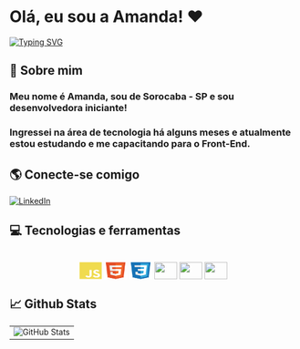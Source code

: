 # Olá, eu sou a Amanda! ❤
[![Typing SVG](https://readme-typing-svg.herokuapp.com/?color=fff&size=35&center=true&vCenter=true&width=1000&lines=Bem+vindo+ao+meu+perfil+do+GitHub!+:%29)](https://git.io/typing-svg)
## 🚀 Sobre mim
### Meu nome é Amanda, sou de Sorocaba - SP e sou desenvolvedora iniciante!

### Ingressei na área de tecnologia há alguns meses e atualmente estou estudando e me capacitando para o Front-End.


## 🌎 Conecte-se comigo
[![LinkedIn](https://img.shields.io/badge/LinkedIn-0077B5?style=for-the-badge&logo=linkedin&logoColor=white)](https://www.https://linkedin.com/in/amanda-mendes-84197117b//) 
 
## 💻 Tecnologias e ferramentas
  <div style="display: inline_block" align="center"><br>
  <img align="center" alt="Maia-Js" height="30" width="40" src="https://raw.githubusercontent.com/devicons/devicon/master/icons/javascript/javascript-plain.svg">
  <img align="center" alt="Maia-HTML" height="30" width="40" src="https://raw.githubusercontent.com/devicons/devicon/master/icons/html5/html5-original.svg">
  <img align="center" alt="Maia-CSS" height="30" width="40" src="https://raw.githubusercontent.com/devicons/devicon/master/icons/css3/css3-original.svg">
  <img src = "https://cdn.jsdelivr.net/gh/devicons/devicon/icons/canva/canva-original.svg" height="30" width='40' align="center" />
  <img src = "https://cdn.jsdelivr.net/gh/devicons/devicon/icons/figma/figma-original.svg" height="30" width='40' align="center" />
  <img src = "https://cdn.jsdelivr.net/gh/devicons/devicon/icons/vscode/vscode-original-wordmark.svg" height="30" width='40' align="center" />
 </br>
</div>

## 📈 Github Stats



|                                                              |
| :----------------------------------------------------------: |
| ![GitHub Stats](https://github-readme-stats.vercel.app/api?username=AmandaMendesatt&theme=transparent&bg_color=000&border_color=1e90ff&show_icons=true&icon_color=1e90ff&title_color=ff69B4&text_color=FFF) |
